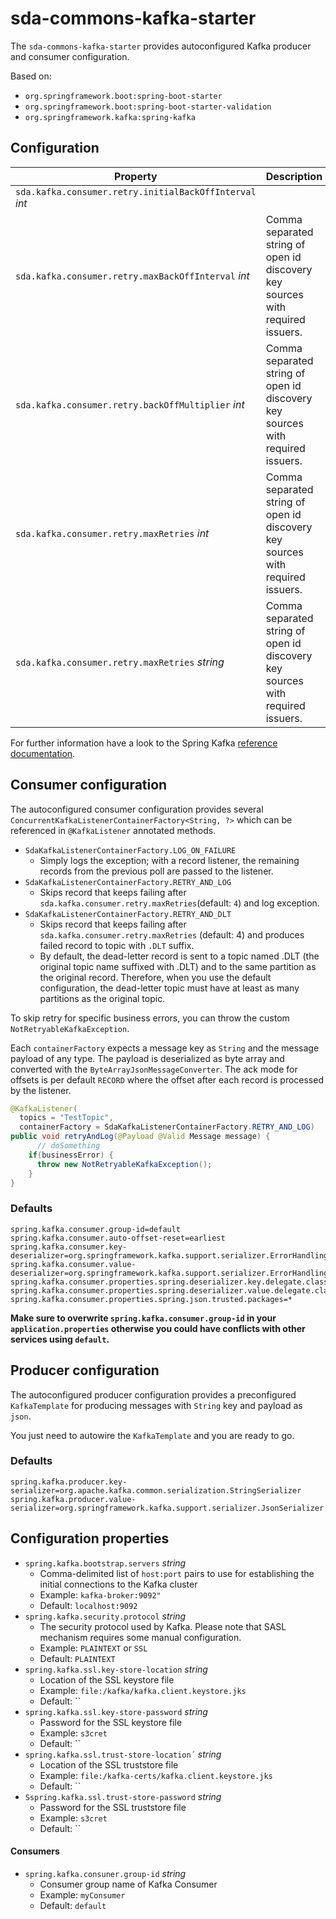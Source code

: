 # sda-commons-kafka-starter

The `sda-commons-kafka-starter` provides autoconfigured Kafka producer and consumer configuration.

Based on:
- `org.springframework.boot:spring-boot-starter`
- `org.springframework.boot:spring-boot-starter-validation`
- `org.springframework.kafka:spring-kafka`

##  Configuration

| **Property**                                            | **Description**                                                                | **Default** | **Example**                              | **Env**        |
|---------------------------------------------------------|--------------------------------------------------------------------------------|-------------|------------------------------------------|----------------|
| `sda.kafka.consumer.retry.initialBackOffInterval` _int_ |                                                                                |             | `https://iam-int.dev.de/auth/realms/123` | `AUTH_ISSUERS` |
| `sda.kafka.consumer.retry.maxBackOffInterval` _int_     | Comma separated string of open id discovery key sources with required issuers. |             | `https://iam-int.dev.de/auth/realms/123` | `AUTH_ISSUERS` |
| `sda.kafka.consumer.retry.backOffMultiplier` _int_      | Comma separated string of open id discovery key sources with required issuers. |             | `https://iam-int.dev.de/auth/realms/123` | `AUTH_ISSUERS` |
| `sda.kafka.consumer.retry.maxRetries` _int_             | Comma separated string of open id discovery key sources with required issuers. |             | `https://iam-int.dev.de/auth/realms/123` | `AUTH_ISSUERS` |
| `sda.kafka.consumer.retry.maxRetries` _string_          | Comma separated string of open id discovery key sources with required issuers. |             | `https://iam-int.dev.de/auth/realms/123` | `AUTH_ISSUERS` |

For further information have a look to the Spring Kafka [reference documentation](https://docs.spring.io/spring-kafka/reference/html/).

## Consumer configuration

The autoconfigured consumer configuration provides
several `ConcurrentKafkaListenerContainerFactory<String, ?>`
which can be referenced in `@KafkaListener` annotated methods.

- `SdaKafkaListenerContainerFactory.LOG_ON_FAILURE`
  - Simply logs the exception; with a record listener, the remaining records from the previous poll
    are passed to the listener.
- `SdaKafkaListenerContainerFactory.RETRY_AND_LOG`
  - Skips record that keeps failing after `sda.kafka.consumer.retry.maxRetries`(default: `4`) and
    log exception.
- `SdaKafkaListenerContainerFactory.RETRY_AND_DLT`
  - Skips record that keeps failing after `sda.kafka.consumer.retry.maxRetries` (default: 4) and
    produces failed record to topic with `.DLT` suffix.
  - By default, the dead-letter record is sent to a topic named .DLT (the original topic name
    suffixed with .DLT) and to the same partition as the original record. Therefore, when you use
    the default configuration, the dead-letter topic must have at least as many partitions as the
    original topic.

To skip retry for specific business errors, you can throw the custom `NotRetryableKafkaException`.

Each `containerFactory` expects a message key as `String` and the message payload of any type.
The payload is deserialized as byte array and converted with the `ByteArrayJsonMessageConverter`.
The ack mode for offsets is per default `RECORD` where the offset after each record is
processed by the listener.

```java
@KafkaListener(
  topics = "TestTopic",
  containerFactory = SdaKafkaListenerContainerFactory.RETRY_AND_LOG)
public void retryAndLog(@Payload @Valid Message message) {
      // doSomething
    if(businessError) {
      throw new NotRetryableKafkaException();
    } 
}
```

### Defaults

```properties
spring.kafka.consumer.group-id=default
spring.kafka.consumer.auto-offset-reset=earliest
spring.kafka.consumer.key-deserializer=org.springframework.kafka.support.serializer.ErrorHandlingDeserializer
spring.kafka.consumer.value-deserializer=org.springframework.kafka.support.serializer.ErrorHandlingDeserializer
spring.kafka.consumer.properties.spring.deserializer.key.delegate.class=org.apache.kafka.common.serialization.StringDeserializer
spring.kafka.consumer.properties.spring.deserializer.value.delegate.class=org.apache.kafka.common.serialization.ByteArrayDeserializer
spring.kafka.consumer.properties.spring.json.trusted.packages=*
```

**Make sure to overwrite `spring.kafka.consumer.group-id` in your `application.properties` otherwise you could have conflicts
with other services using `default`.**

## Producer configuration

The autoconfigured producer configuration provides a preconfigured  `KafkaTemplate` for producing 
messages with `String` key and payload as `json`.

You just need to autowire the `KafkaTemplate` and you are ready to go.

### Defaults 

```properties
spring.kafka.producer.key-serializer=org.apache.kafka.common.serialization.StringSerializer
spring.kafka.producer.value-serializer=org.springframework.kafka.support.serializer.JsonSerializer
```

## Configuration properties

* `spring.kafka.bootstrap.servers` _string_
  * Comma-delimited list of `host:port` pairs to use for establishing the initial connections to the
    Kafka cluster
  * Example:  `kafka-broker:9092"`
  * Default: `localhost:9092`
* `spring.kafka.security.protocol` _string_
  * The security protocol used by Kafka. Please note that SASL mechanism requires some manual
    configuration.
  * Example: `PLAINTEXT` or `SSL`
  * Default: `PLAINTEXT`
* `spring.kafka.ssl.key-store-location` _string_
  * Location of the SSL keystore file
  * Example: `file:/kafka/kafka.client.keystore.jks`
  * Default: ``
* `spring.kafka.ssl.key-store-password` _string_
  * Password for the SSL keystore file
  * Example: `s3cret`
  * Default: ``
* `spring.kafka.ssl.trust-store-location´` _string_
  * Location of the SSL truststore file
  * Example: `file:/kafka-certs/kafka.client.keystore.jks`
  * Default: ``
* `Sspring.kafka.ssl.trust-store-password` _string_
  * Password for the SSL truststore file
  * Example: `s3cret`
  * Default: ``

#### Consumers

* `spring.kafka.consuner.group-id` _string_
  * Consumer group name of Kafka Consumer
  * Example: `myConsumer`
  * Default: `default`
